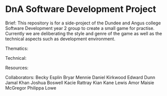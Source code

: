 # DnA Software Development Project

Brief:
This repository is for a side-project of the Dundee and Angus college Software Development year 2 group 
to create a small game for practise. Currently we are deliberating the style and genre of the game as
well as the technical aspects such as development environment.

Thematics:

Technical:

Resources:

Collaborators:
Becky Esplin
Bryar Mennie
Daniel Kirkwood
Edward Dunn
Jamal Khan
Joshua Boswell
Kacie Rattray
Kian Kane
Lewis Amor
Maisie McGregor
Philippa Lowe

